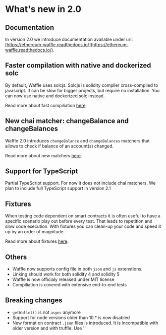 # What's new in 2.0

## Documentation
In version 2.0 we introduce documentation available under url: [https://ethereum-waffle.readthedocs.io/](https://ethereum-waffle.readthedocs.io/).

## Faster compilation with native and dockerized solc
By default, Waffle uses solcjs. Solcjs is solidity complier cross-complied to javascript. It can be slow for bigger projects, but require no installation. You can now use native and dockerized solc instead.

Read more about fast compiliation [here](https://ethereum-waffle.readthedocs.io/en/latest/compilation.html)

## New chai matcher: changeBalance and changeBalances
Waffle 2.0 introduces `changeBalance` and `changeBalances` matchers that allows to check if balance of an account(s) changed.

Read more about new matchers [here](https://ethereum-waffle.readthedocs.io/en/latest/features.html#change-balance).

## Support for TypeScript
Partial TypeScript support. For now it does not include chai matchers.
We plan to include full TypeScript support in version 2.1

## Fixtures
When testing code dependent on smart contracts it is often useful to have a specific scenario play out before every test. That leads to repetition and slow code execution. With fixtures you can clean-up your code and speed it up by an order of magnitude.

Read more about fixtures [here](https://ethereum-waffle.readthedocs.io/en/latest/features.html#fixtures).


## Others
* Waffle now supports config file in both `json` and `js` extenstions.
* Linking should work for both solidity 4 and solidity 5
* Waffle is now officialy released under MIT license
* Compiliation is covered with extensive end-to-end tests

## Breaking changes
* `getWallet()` is not `async` anymore
* Support for node versions older than 10.* is now disabled
* New format on contract `.json` files is introduced. It is incompatible with older version and with truffle. Use ''